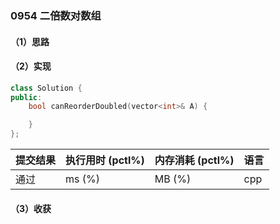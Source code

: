 ### 0954 二倍数对数组

#### （1）思路

#### （2）实现

```cpp
class Solution {
public:
    bool canReorderDoubled(vector<int>& A) {

    }
};
```

| 提交结果 | 执行用时 (pctl%) | 内存消耗 (pctl%) | 语言 |
|:---------|:-----------------|:-----------------|:-----|
| 通过     |  ms (%)   |  MB (%)  | cpp  |

#### （3）收获
